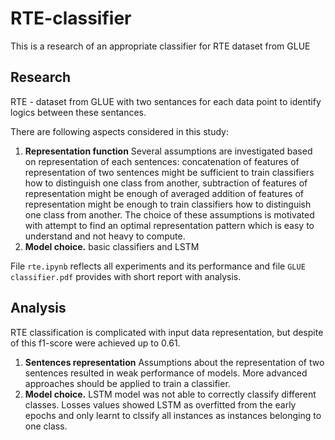# RTE-classifier
This is a research of an appropriate classifier for RTE dataset from GLUE

## Research

RTE - dataset from GLUE with two sentances for each data point to identify logics between these sentances. 

There are following aspects considered in this study:
1. **Representation function** Several assumptions are investigated based on representation of each sentences: concatenation of features of representation of two sentences might be sufficient to train classifiers how to distinguish one class from another, subtraction of features of representation might be enough of averaged addition of features of representation might be enough to train classifiers how to distinguish one class from another. The choice of these assumptions is motivated with attempt to find an optimal representation pattern which is easy to understand and not heavy to compute.
2. **Model choice.** basic classifiers and LSTM

File ```rte.ipynb``` reflects all experiments and its performance and file ```GLUE classifier.pdf``` provides with short report with analysis.

## Analysis

RTE classification is complicated with input data
representation, but despite of this f1-score were achieved up
to 0.61.

1. **Sentences representation** Assumptions about the representation of two sentences resulted in weak performance of models. More advanced approaches should be applied to train a classifier.
2. **Model choice.** LSTM model was not able to correctly classify different classes. Losses values showed LSTM as overfitted from the early epochs and only learnt to clssify all instances as instances belonging to one class.
